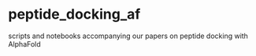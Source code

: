 # peptide_docking_af
scripts and notebooks accompanying our papers on peptide docking with AlphaFold
